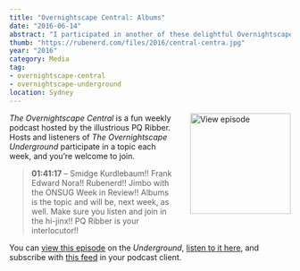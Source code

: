 ```yaml
---
title: "Overnightscape Central: Albums"
date: "2016-06-14"
abstract: "I participated in another of these delightful Overnightscape Underground productions by PQ Ribber."
thumb: "https://rubenerd.com/files/2016/central-centra.jpg"
year: "2016"
category: Media
tag:
- overnightscape-central
- overnightscape-underground
location: Sydney
---
```

<p class="show-cover"><a href="https://onsug.com/archives/20410/"><img src="https://rubenerd.com/files/2016/central-centra.jpg" alt="View episode" style="float:right; margin:0 0 1em 2em; width:180px; height:180px;" /></a></p>

*The Overnightscape Central* is a fun weekly podcast hosted by the illustrious PQ Ribber. Hosts and listeners of *The Overnightscape Underground* participate in a topic each week, and you’re welcome to join.

> **01:41:17** – Smidge Kurdlebaum!! Frank Edward Nora!! Rubenerd!! Jimbo with the ONSUG Week in Review!! Albums is the topic and will be, next week, as well. Make sure you listen and join in the hi-jinx!! PQ Ribber is your interlocutor!!

You can <a href="https://onsug.com/archives/20410/">view this episode</a> on the *Underground*, <a href="https://media.blubrry.com/onsug/p/onsug.com/shows/Jun16/onsug_Jun16_Central_Alb.mp3">listen to it here</a>, and subscribe with <a href="https://onsug.com/archives/category/overnightscapecentral/feed/">this feed</a> in your podcast client.
